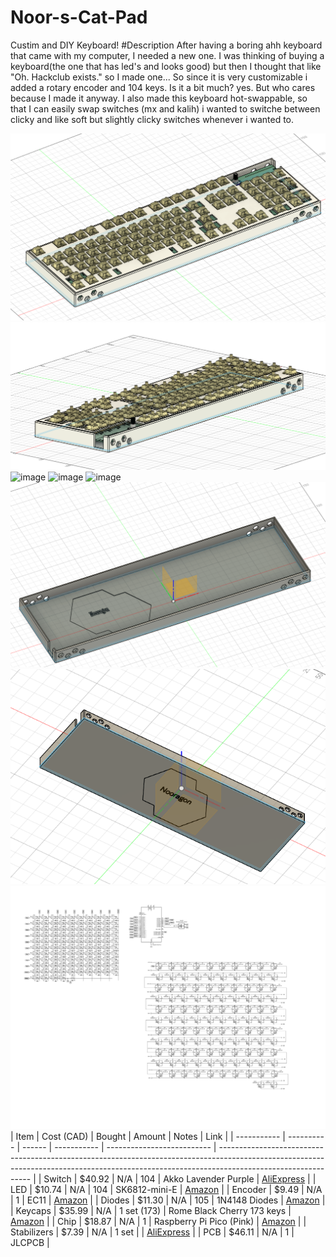 # Noor-s-Cat-Pad
Custim and DIY Keyboard!
#Description
After having a boring ahh keyboard that came with my computer, I needed a new one. I was thinking of buying a keyboard(the one that has led's and looks good) but then I thought that like "Oh. Hackclub exists." so I made one... So since it is very customizable i added a rotary encoder and 104 keys. Is it a bit much? yes. But who cares because I made it anyway. I also made this keyboard hot-swappable, so that I can easily swap switches (mx and kalih) i wanted to switche between clicky and like soft but slightly clicky switches whenever i wanted to.

![alt text](Assets/image.png)
![alt text](Assets/assemb1.png)
<img width="1474" height="465" alt="image" src="https://github.com/user-attachments/assets/2f5d9a32-67ad-4d4d-92d2-2883a682b3fc" />
<img width="1343" height="427" alt="image" src="https://github.com/user-attachments/assets/8b5bee1f-36b1-4c54-bc4c-6fff4d05ffb1" />
<img width="1129" height="344" alt="image" src="https://github.com/user-attachments/assets/093606e7-8403-4f90-81ed-6114e0b4ef51" />
![alt text](Assets/case1.png)
![alt text](Assets/case2.png)
![alt text](Assets/schem.png)
| Item        | Cost (CAD) | Bought | Amount      | Notes                      | Link                                                                                                                                                                                        |
| ----------- | ---------- | ------ | ----------- | -------------------------- | ------------------------------------------------------------------------------------------------------------------------------------------------------------------------------------------- |
| Switch      | \$40.92    | N/A    | 104         | Akko Lavender Purple       | [AliExpress](https://www.aliexpress.com/i/1005004660950227.html)                                                                                                                            |
| LED         | \$10.74    | N/A    | 104         | SK6812-mini-E              | [Amazon](https://www.amazon.ca/cogae-Similar-WS2812B-Individually-Addressable/dp/B0CYBP7RBR?crid=3CNLQNYJKK06U&keywords=sk6812+mini-e&qid=1749790479&sprefix=sk6812-min%2Caps%2C169&sr=8-2) |
| Encoder     | \$9.49     | N/A    | 1           | EC11                       | [Amazon](https://www.amazon.ca/Bolsen-Rotary-Encoder-Digital-Potentiometer/dp/B07HQD627T/)                                                                                                  |
| Diodes      | \$11.30    | N/A    | 105         | 1N4148 Diodes              | [Amazon](https://www.amazon.ca/Electronic-Conponents-Switching-Rectifier-Isolation/dp/B0CP9LXW6J)                                                                                           |
| Keycaps     | \$35.99    | N/A    | 1 set (173) | Rome Black Cherry 173 keys | [Amazon](https://www.amazon.ca/dp/B0BN1HT7GC)                                                                                                                                               |
| Chip        | \$18.87    | N/A    | 1           | Raspberry Pi Pico (Pink)   | [Amazon](https://www.amazon.ca/DIGISHUO-Raspberry-Pi-Pico-Pink/dp/B0CDLDTV19)                                                                                                               |
| Stabilizers | \$7.39     | N/A    | 1 set       |                            | [AliExpress](https://www.aliexpress.com/item/1005009141481219.html)                                                                                                                         |
| PCB         | \$46.11    | N/A    | 1           | JLCPCB                     |